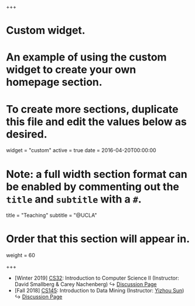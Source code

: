 +++
# Custom widget.
# An example of using the custom widget to create your own homepage section.
# To create more sections, duplicate this file and edit the values below as desired.
widget = "custom"
active = true
date = 2016-04-20T00:00:00

# Note: a full width section format can be enabled by commenting out the `title` and `subtitle` with a `#`.
title = "Teaching"
subtitle = "@UCLA"

# Order that this section will appear in.
weight = 60

+++
- \[Winter 2019\] [CS32](http://web.cs.ucla.edu/classes/winter19/cs32/): Introduction to Computer Science II (Instructor: David Smallberg & Carey Nachenberg)  <span>&#8618;</span> [Discussion Page](https://www.haojunheng.com/teaching/cs32-winter19/)
- \[Fall 2018\] [CS145](http://web.cs.ucla.edu/~yzsun/classes/2018Fall_CS145/index.html): Introduction to Data Mining (Instructor: [Yizhou Sun](http://web.cs.ucla.edu/~yzsun/index.html))  <span>&#8618;</span> [Discussion Page](https://www.haojunheng.com/teaching/cs145-fall18/)
